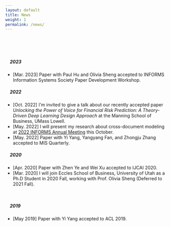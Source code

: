 ```yaml
---
layout: default
title: News
weight: 1
permalink: /news/
---
```


<br/>
<br/>
<br/>

##### &emsp;2023

* [Mar. 2023] Paper with Paul Hu and Olivia Sheng accepted to INFORMS Information Systems Society Paper Development Workshop.

##### &emsp;2022

* [Oct. 2022] I'm invited to give a talk about our recently accepted paper *Unlocking the Power of Voice for Financial Risk Prediction: A Theory-Driven Deep Learning Design Approach* at the Manning School of Business, UMass Lowell.
* [May. 2022] I will present my research about cross-document modeling at [2022 INFORMS Annual Meeting](https://meetings.informs.org/wordpress/indianapolis2022/) this October.
* [May. 2022] Paper with Yi Yang, Yangyang Fan, and Zhongju Zhang accepted to MIS Quarterly.

##### &emsp;2020

* [Apr. 2020] Paper with Zhen Ye and Wei Xu accepted to IJCAI 2020.
* [Mar. 2020] I will join Eccles School of Business, University of Utah as a Ph.D Student in 2020 Fall, working with Prof. Olivia Sheng (Deferred to 2021 Fall).

<br/>

##### &emsp;2019

* [May 2019] Paper with Yi Yang accepted to ACL 2019.

